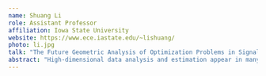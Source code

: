 ```yaml
---
name: Shuang Li
role: Assistant Professor
affiliation: Iowa State University
website: https://www.ece.iastate.edu/~lishuang/
photo: li.jpg
talk: "The Future Geometric Analysis of Optimization Problems in Signal Processing and Machine Learning"
abstract: "High-dimensional data analysis and estimation appear in many signal processing and machine learning applications. The underlying low-dimensional structure in these high-dimensional data inspires us to develop optimality guarantees as well as optimization-based techniques for the fundamental problems in signal processing and machine learning. In recent years, non-convex optimization widely appears in engineering and is solved by many heuristic local algorithms, but lacks global guarantees. The recent geometric/landscape analysis provides a way to determine whether an iterative algorithm can reach global optimality. The landscape of empirical risk has been widely studied in a series of machine learning problems, including low-rank matrix factorization, matrix sensing, matrix completion, and phase retrieval. A favorable geometry guarantees that many algorithms can avoid saddle points and converge to local minima. In this presentation, I will discuss potential directions for the future geometric analysis of optimization problems in signal processing and machine learning."
---
```

